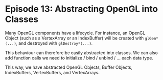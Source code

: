 # Episode 13: Abstracting OpenGL into Classes

Many OpenGL components have a lifecycle. For instance, an OpenGL Object (such 
as a VertexArray or an IndexBuffer) will be created with `glGen*(...)`, and 
destroyed with `glDestroy*(...)`.

This behaviour can therefore be easily abstracted into classes. We can also add 
function calls we need to initialize / bind / unbind / ... each data type.

This way, we have abstracted OpenGL Objects, Buffer Objects, IndexBuffers, 
VertexBuffers, and VertexArrays.